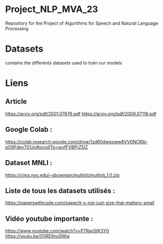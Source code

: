 # Project_NLP_MVA_23
Repository for the Project of Algorithms for Speech and Natural Language Processing 




# Datasets 
contains the differents datasets used to train our models 





#




# Liens 

## Article
https://arxiv.org/pdf/2001.07676.pdf
https://arxiv.org/pdf/2009.07118.pdf

## Google Colab : 
https://colab.research.google.com/drive/1zd60dwooww8VV0NCRib-pO9FdeyT01Jv#scrollTo=wxfFVBPrZ5lZ

## Dataset MNLI : 
https://cims.nyu.edu/~sbowman/multinli/multinli_1.0.zip

## Liste de tous les datasets utilisés : 
https://paperswithcode.com/paper/it-s-not-just-size-that-matters-small

## Vidéo youtube importante : 
https://www.youtube.com/watch?v=P7Rav5tK3Y0
https://youtu.be/01jRE9noSWw
